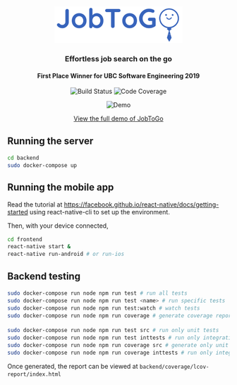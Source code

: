 <p align="center">
  <img width=290 height=83 src="frontend/assets/logo-light.png" />
</p>
<h3 align="center">Effortless job search on the go</h3>
<h4 align="center">First Place Winner for UBC Software Engineering 2019</h4>
<p align="center">
  <img
    src="https://travis-ci.com/jacksonx9/JobToGo.svg?token=TUsnJznHqMLLvpddyrtn&branch=master"
    alt="Build Status"
  />
  <img
    src="https://api.codacy.com/project/badge/Grade/7d44b3adcee346a58e50d496938f7f4c"
    alt="Code Coverage"
  />
</p>
<p align="center">
  <img src="screenshots/jobtogo.gif" alt="Demo"
</p>

<p align="center">
  <a href="https://www.youtube.com/watch?v=-J0DWfPJhk4&feature=youtu.be">View the full demo of JobToGo</a>
</p>


## Running the server

```bash
cd backend
sudo docker-compose up
```

## Running the mobile app

Read the tutorial at <https://facebook.github.io/react-native/docs/getting-started> using react-native-cli to set up the environment.

Then, with your device connected,

```bash
cd frontend
react-native start &
react-native run-android # or run-ios
```

## Backend testing

```bash
sudo docker-compose run node npm run test # run all tests
sudo docker-compose run node npm run test <name> # run specific tests
sudo docker-compose run node npm run test:watch # watch tests
sudo docker-compose run node npm run coverage # generate coverage report

sudo docker-compose run node npm run test src # run only unit tests
sudo docker-compose run node npm run test inttests # run only integration tests
sudo docker-compose run node npm run coverage src # generate only unit coverage
sudo docker-compose run node npm run coverage inttests # run only integration coverage
```

Once generated, the report can be viewed at `backend/coverage/lcov-report/index.html`
